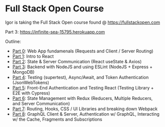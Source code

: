 # Full Stack Open Course

Igor is taking the Full Stack Open course found @ https://fullstackopen.com

Part 3: https://infinite-sea-15795.herokuapp.com

Outline:

* [Part 0](https://github.com/ikrougovoi/fullstackopen/tree/master/part0): Web App fundamenals (Requests and Client / Server Routing)
* [Part 1](https://github.com/ikrougovoi/fullstackopen/tree/master/part1): Intro to React
* [Part 2](https://github.com/ikrougovoi/fullstackopen/tree/master/part2): State & Server Communication (React useState & Axios)
* [Part 3](https://github.com/ikrougovoi/fullstackopen/tree/master/part3): Backend with NodeJS and using ESLint (NodeJS + Express + MongoDB)
* [Part 4](https://github.com/ikrougovoi/fullstackopen/tree/master/part4): Testing (supertest), Async/Await, and Token Authentication (JsonWebTokens)
* [Part 5](https://github.com/ikrougovoi/fullstackopen/tree/master/part5): Front-End Authentication and Testing React (Testing Library + E2E with Cypress)
* [Part 6](https://github.com/ikrougovoi/fullstackopen/tree/master/part6): State Management with Redux (Reducers, Multiple Reducers, and Server Communication)
* [Part 7](https://github.com/ikrougovoi/fullstackopen/tree/master/part7): Routing, Hooks, CSS / UI Libraries and breaking down Webpack
* [Part 8](https://github.com/ikrougovoi/fullstackopen/tree/master/part8): GraphQL Client & Server, Authentication w/ GraphQL, Interacting w/ the Cache, Fragments and Subscriptions